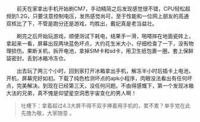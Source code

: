 &emsp;&emsp;前天在家拿出手机开始刷CM7，手动精简之后发现感觉很不错，CPU轻松超频到1.2G，只要注意控制电压，发热感觉尚可，至于性能和一位网上朋友的高通双核比了下，不管是跑分还是游戏，均胜出，戴妃真是老当益壮。

&emsp;&emsp;刷完之后开始玩游戏，顺便测试下耗电，结果手一滑，啪嗒摔在地面瓷砖上，拿起来一看，屏幕出现两块蓝色坏点，大约花生米大小，仔细检查了一下，没有物理损伤。果断关机，拆开电池，拿掉SIM卡和sd卡，用卫生纸包裹一圈，套上保鲜袋密封，丢到冰箱冷冻仓。

&emsp;&emsp;出去玩了两三个小时，回到家打开冰箱拿出手机，解冻半小时后插卡上电池，开机，屏幕完好如初。下载了纯色检测坏点的apk小程序，肉眼没法看出有任何坏点，完美解决。到现在已经第三天，没任何问题。不由得感慨下，第一个发现冰箱大法的兄弟，真不愧是仰望星空洞悉宇宙变化的男人啊！

> 吐槽下：拿着超过4.3大屏不得不双手捧着用手机的，累不累？单手党在此先撸为敬，大家随意 。

<!-- ##{"timestamp":1349317536}## -->